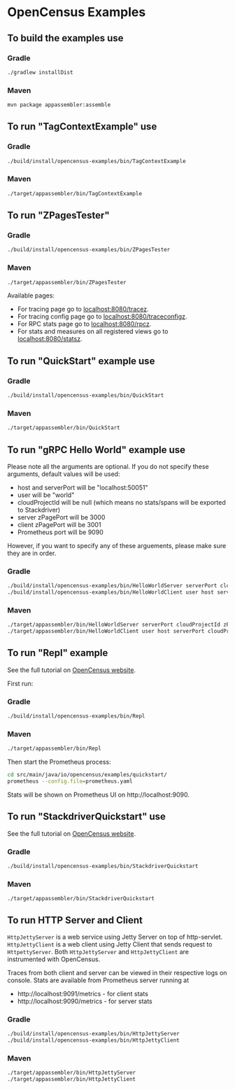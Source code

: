# OpenCensus Examples

## To build the examples use

### Gradle
```bash
./gradlew installDist
```

### Maven
```bash
mvn package appassembler:assemble
```

## To run "TagContextExample" use

### Gradle
```bash
./build/install/opencensus-examples/bin/TagContextExample
```

### Maven
```bash
./target/appassembler/bin/TagContextExample
```

## To run "ZPagesTester"

### Gradle
```bash
./build/install/opencensus-examples/bin/ZPagesTester
```

### Maven
```bash
./target/appassembler/bin/ZPagesTester
```

Available pages:
* For tracing page go to [localhost:8080/tracez][ZPagesTraceZLink]. 
* For tracing config page go to [localhost:8080/traceconfigz][ZPagesTraceConfigZLink].
* For RPC stats page go to [localhost:8080/rpcz][ZPagesRpcZLink].
* For stats and measures on all registered views go to [localhost:8080/statsz][ZPagesStatsZLink].

[ZPagesTraceZLink]: http://localhost:8080/tracez
[ZPagesTraceConfigZLink]: http://localhost:8080/traceconfigz
[ZPagesRpcZLink]: http://localhost:8080/rpcz
[ZPagesStatsZLink]: http://localhost:8080/statsz

## To run "QuickStart" example use

### Gradle
```bash
./build/install/opencensus-examples/bin/QuickStart
```

### Maven
```bash
./target/appassembler/bin/QuickStart
```

## To run "gRPC Hello World" example use

Please note all the arguments are optional. If you do not specify these arguments, default values
will be used:

* host and serverPort will be "localhost:50051"
* user will be "world"
* cloudProjectId will be null (which means no stats/spans will be exported to Stackdriver)
* server zPagePort will be 3000
* client zPagePort will be 3001
* Prometheus port will be 9090


However, if you want to specify any of these arguements, please make sure they are in order.

### Gradle
```bash
./build/install/opencensus-examples/bin/HelloWorldServer serverPort cloudProjectId zPagePort prometheusPort
./build/install/opencensus-examples/bin/HelloWorldClient user host serverPort cloudProjectId zPagePort
```

### Maven
```bash
./target/appassembler/bin/HelloWorldServer serverPort cloudProjectId zPagePort prometheusPort
./target/appassembler/bin/HelloWorldClient user host serverPort cloudProjectId zPagePort
```

## To run "Repl" example

See the full tutorial on [OpenCensus website](https://opencensus.io/quickstart/java/metrics/).

First run:

### Gradle
```bash
./build/install/opencensus-examples/bin/Repl
```

### Maven
```bash
./target/appassembler/bin/Repl
```

Then start the Prometheus process:
```bash
cd src/main/java/io/opencensus/examples/quickstart/
prometheus --config.file=prometheus.yaml
```

Stats will be shown on Prometheus UI on http://localhost:9090.

## To run "StackdriverQuickstart" use

See the full tutorial on [OpenCensus website](https://opencensus.io/guides/exporters/supported-exporters/java/stackdriver/).

### Gradle
```bash
./build/install/opencensus-examples/bin/StackdriverQuickstart
```

### Maven
```
./target/appassembler/bin/StackdriverQuickstart
```

## To run HTTP Server and Client

`HttpJettyServer` is a web service using Jetty Server on top of http-servlet.
`HttpJettyClient` is a web client using Jetty Client that sends request to `HttpettyServer`.
Both `HttpJettyServer` and `HttpJettyClient` are instrumented with OpenCensus.

Traces from both client and server can be viewed in their respective logs on console.
Stats are available from Prometheus server running at
- http://localhost:9091/metrics - for client stats
- http://localhost:9090/metrics - for server stats
  

### Gradle
```bash
./build/install/opencensus-examples/bin/HttpJettyServer
./build/install/opencensus-examples/bin/HttpJettyClient
```

### Maven
```bash
./target/appassembler/bin/HttpJettyServer
./target/appassembler/bin/HttpJettyClient
```
